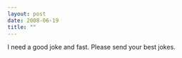 ```yaml
---
layout: post
date: 2008-06-19
title: ""
---
```

I need a good joke and fast. Please send your best jokes.